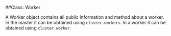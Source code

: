 ##Class: Worker

A Worker object contains all public information and method about a worker.
In the master it can be obtained using `cluster.workers`. In a worker
it can be obtained using `cluster.worker`.

